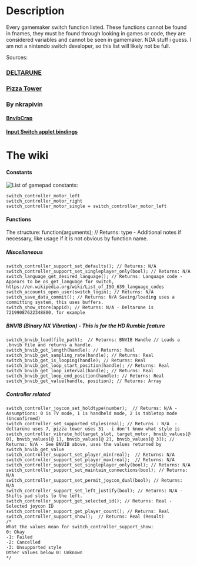 # Description
Every gamemaker switch function listed.
These functions cannot be found in fnames, they must be found through looking in games or code, they are considered variables and cannot be seen in gamemaker.
NDA stuff i guess.
I am not a nintendo switch developer, so this list will likely not be full.

Sources:
### [DELTARUNE](https://www.nintendo.com/us/store/products/deltarune-chapter-1-and-2-switch/ "Nintendo page")
### [Pizza Tower](https://www.nintendo.com/us/store/products/pizza-tower-switch/ "Nintendo page")
### By nkrapivin
#### [BnvibCrap](https://gist.github.com/nkrapivin/6ae530e8b017bb48d78511f7514c1f09)
#### [Input Switch applet bindings](https://gist.github.com/nkrapivin/f4db99ccf62c04a9923b34cc16a93f98)

# The wiki
#### Constants
![List of gamepad constants:](https://github.com/user-attachments/assets/0958ac40-3285-4dcc-a162-910d4f4f18b2)
```gml
switch_controller_motor_left
switch_controller_motor_right
switch_controller_motor_single = switch_controller_motor_left
```


#### Functions
The structure:
function(arguments); // Returns: type - Additional notes if necessary, like usage if it is not obvious by function name.

##### Miscellaneous
```gml
switch_controller_support_set_defaults(); // Returns: N/A
switch_controller_support_set_singleplayer_only(bool); // Returns: N/A
switch_language_get_desired_language(); // Returns: Language code - Appears to be os_get_language for switch, https://en.wikipedia.org/wiki/List_of_ISO_639_language_codes
switch_accounts_open_user(switch_login); // Returns: N/A
switch_save_data_commit(); // Returns: N/A Saving/loading uses a committing system, this uses buffers.
switch_show_store(appid); // Returns: N/A - Deltarune is 72199087622348800, for example 
```

##### BNVIB (Binary NX Vibration) - This is for the HD Rumble feature
```gml
switch_bnvib_load(file_path);  // Returns: BNVIB Handle // Loads a .bnvib file and returns a handle.
switch_bnvib_get_length(handle); // Returns: Real 
switch_bnvib_get_sampling_rate(handle); // Returns: Real
switch_bnvib_get_is_looping(handle); // Returns: Real
switch_bnvib_get_loop_start_position(handle); // Returns: Real
switch_bnvib_get_loop_interval(handle); // Returns: Real
switch_bnvib_get_loop_end_position(handle); // Returns: Real
switch_bnvib_get_value(handle, position); // Returns: Array
```

##### Controller related
```gml
switch_controller_joycon_set_holdtype(number);  // Returns: N/A - Assumptions: 0 is TV mode, 1 is handheld mode, 2 is tabletop mode (Unconfirmed)
switch_controller_set_supported_styles(real); // Returns : N/A  - deltarune uses 7, pizza tower uses 31 - i don't know what style is
switch_controller_vibrate_hd(target_slot, target_motor, bnvib_values[@ 0], bnvib_values[@ 1], bnvib_values[@ 2], bnvib_values[@ 3]); // Returns: N/A - See BNVIB above, uses the values returned by switch_bnvib_get_value
switch_controller_support_set_player_min(real);  // Returns: N/A
switch_controller_support_set_player_max(real);  // Returns: N/A
switch_controller_support_set_singleplayer_only(bool); // Returns: N/A
switch_controller_support_set_maintain_connections(bool); // Returns: N/A
switch_controller_support_set_permit_joycon_dual(bool); // Returns: N/A
switch_controller_support_set_left_justify(bool); // Returns: N/A - Shifts pad slots to the left.
switch_controller_support_get_selected_id(); // Returns: Real - Selected joycon ID
switch_controller_support_get_player_count(); // Returns: Real
switch_controller_support_show();  // Returns: Real (Result)
/*
What the values mean for switch_controller_support_show:
0: Okay
-1: Failed
-2: Cancelled
-3: Unsupported style
Other values below 0: Unknown
*/
```
